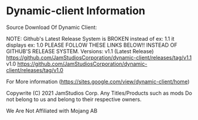 # Dynamic-client Information
Source Download Of Dynamic Client:

NOTE: Github's Latest Release System is BROKEN instead of ex: 1.1 it displays ex: 1.0 PLEASE FOLLOW THESE LINKS BELOW!! INSTEAD OF GITHUB'S RELEASE SYSTEM.
Versions:
v1.1 (Latest Release)
https://github.com/JamStudiosCorporation/dynamic-client/releases/tag/v1.1
v1.0
https://github.com/JamStudiosCorporation/dynamic-client/releases/tag/v1.0

For More information (https://sites.google.com/view/dynamic-client/home)

Copywrite (C) 2021 JamStudios Corp.
Any Titles/Products such as mods Do not belong to us and belong to their respective owners.

We Are Not Affiliated with Mojang AB
